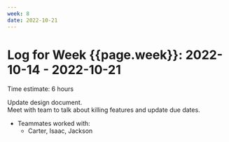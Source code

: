 ```yaml
---
week: 8
date: 2022-10-21
---
```

# Log for Week {{page.week}}: 2022-10-14 - 2022-10-21

Time estimate: 6 hours

Update design document. <br> 
Meet with team to talk about killing features and update due dates.

- Teammates worked with:
  - Carter, Isaac, Jackson
